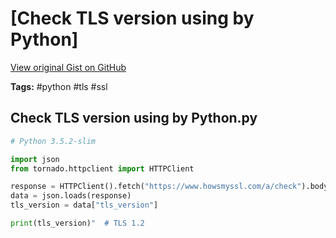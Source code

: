 # [Check TLS version using by Python] 

[View original Gist on GitHub](https://gist.github.com/Integralist/2718a4eb51b00a7a4138fd182566c53b)

**Tags:** #python #tls #ssl

## Check TLS version using by Python.py

```python
# Python 3.5.2-slim

import json
from tornado.httpclient import HTTPClient

response = HTTPClient().fetch("https://www.howsmyssl.com/a/check").body.decode()
data = json.loads(response)
tls_version = data["tls_version"]

print(tls_version)"  # TLS 1.2
```

